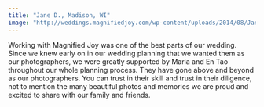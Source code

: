 ```yaml
---
title: "Jane D., Madison, WI"
image: "http://weddings.magnifiedjoy.com/wp-content/uploads/2014/08/Jane-Kyle-Wedding-Feature-Image-480x375.jpg"
---
```

Working with Magnified Joy was one of the best parts of our wedding. Since we knew early on in our wedding planning that we wanted them as our photographers, we were greatly supported by Maria and En Tao throughout our whole planning process. They have gone above and beyond as our photographers. You can trust in their skill and trust in their diligence, not to mention the many beautiful photos and memories we are proud and excited to share with our family and friends. 
